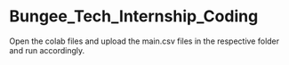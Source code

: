 # Bungee_Tech_Internship_Coding

Open the colab files and upload the main.csv files in the respective folder and run accordingly.
